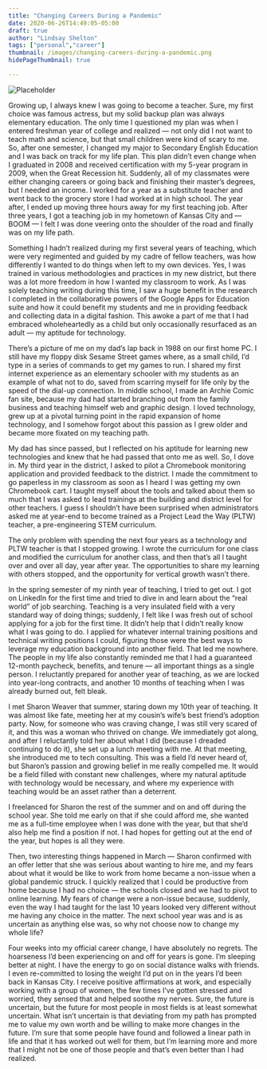 ```yaml
---
title: "Changing Careers During a Pandemic"
date: 2020-06-26T14:49:05-05:00
draft: true
author: "Lindsay Shelton"
tags: ["personal","career"]
thumbnail: /images/changing-careers-during-a-pandemic.png
hidePageThumbnail: true

---
```


![Placeholder](/images/changing-careers-during-a-pandemic.png)

Growing up, I always knew I was going to become a teacher. Sure, my first choice was famous actress, but my solid backup plan was always elementary education. The only time I questioned my plan was when I entered freshman year of college and realized — not only did I not want to teach math and science, but that small children were kind of scary to me. So, after one semester, I changed my major to Secondary English Education and I was back on track for my life plan. This plan didn’t even change when I graduated in 2008 and received certification with my 5-year program in 2009, when the Great Recession hit. Suddenly, all of my classmates were either changing careers or going back and finishing their master’s degrees, but I needed an income. I worked for a year as a substitute teacher and went back to the grocery store I had worked at in high school. The year after, I ended up moving three hours away for my first teaching job. After three years, I got a teaching job in my hometown of Kansas City and — BOOM — I felt I was done veering onto the shoulder of the road and finally was on my life path.

Something I hadn’t realized during my first several years of teaching, which were very regimented and guided by my cadre of fellow teachers, was how differently I wanted to do things when left to my own devices. Yes, I was trained in various methodologies and practices in my new district, but there was a lot more freedom in how I wanted my classroom to work. As I was solely teaching writing during this time, I saw a huge benefit in the research I completed in the collaborative powers of the Google Apps for Education suite and how it could benefit my students and me in providing feedback and collecting data in a digital fashion. This awoke a part of me that I had embraced wholeheartedly as a child but only occasionally resurfaced as an adult — my aptitude for technology.

There’s a picture of me on my dad’s lap back in 1988 on our first home PC. I still have my floppy disk Sesame Street games where, as a small child, I’d type in a series of commands to get my games to run. I shared my first internet experience as an elementary schooler with my students as an example of what not to do, saved from scarring myself for life only by the speed of the dial-up connection. In middle school, I made an Archie Comic fan site, because my dad had started branching out from the family business and teaching himself web and graphic design. I loved technology, grew up at a pivotal turning point in the rapid expansion of home technology, and I somehow forgot about this passion as I grew older and became more fixated on my teaching path.

My dad has since passed, but I reflected on his aptitude for learning new technologies and knew that he had passed that onto me as well. So, I dove in. My third year in the district, I asked to pilot a Chromebook monitoring application and provided feedback to the district. I made the commitment to go paperless in my classroom as soon as I heard I was getting my own Chromebook cart. I taught myself about the tools and talked about them so much that I was asked to lead trainings at the building and district level for other teachers. I guess I shouldn’t have been surprised when administrators asked me at year-end to become trained as a Project Lead the Way (PLTW) teacher, a pre-engineering STEM curriculum.

The only problem with spending the next four years as a technology and PLTW teacher is that I stopped growing. I wrote the curriculum for one class and modified the curriculum for another class, and then that’s all I taught over and over all day, year after year. The opportunities to share my learning with others stopped, and the opportunity for vertical growth wasn’t there.

In the spring semester of my ninth year of teaching, I tried to get out. I got on LinkedIn for the first time and tried to dive in and learn about the “real world” of job searching. Teaching is a very insulated field with a very standard way of doing things; suddenly, I felt like I was fresh out of school applying for a job for the first time. It didn’t help that I didn’t really know what I was going to do. I applied for whatever internal training positions and technical writing positions I could, figuring those were the best ways to leverage my education background into another field. That led me nowhere. The people in my life also constantly reminded me that I had a guaranteed 12-month paycheck, benefits, and tenure — all important things as a single person. I reluctantly prepared for another year of teaching, as we are locked into year-long contracts, and another 10 months of teaching when I was already burned out, felt bleak.

I met Sharon Weaver that summer, staring down my 10th year of teaching. It was almost like fate, meeting her at my cousin’s wife’s best friend’s adoption party. Now, for someone who was craving change, I was still very scared of it, and this was a woman who thrived on change. We immediately got along, and after I reluctantly told her about what I did (because I dreaded continuing to do it), she set up a lunch meeting with me. At that meeting, she introduced me to tech consulting. This was a field I’d never heard of, but Sharon’s passion and growing belief in me really compelled me. It would be a field filled with constant new challenges, where my natural aptitude with technology would be necessary, and where my experience with teaching would be an asset rather than a deterrent.

I freelanced for Sharon the rest of the summer and on and off during the school year. She told me early on that if she could afford me, she wanted me as a full-time employee when I was done with the year, but that she’d also help me find a position if not. I had hopes for getting out at the end of the year, but hopes is all they were.

Then, two interesting things happened in March — Sharon confirmed with an offer letter that she was serious about wanting to hire me, and my fears about what it would be like to work from home became a non-issue when a global pandemic struck. I quickly realized that I could be productive from home because I had no choice — the schools closed and we had to pivot to online learning. My fears of change were a non-issue because, suddenly, even the way I had taught for the last 10 years looked very different without me having any choice in the matter. The next school year was and is as uncertain as anything else was, so why not choose now to change my whole life?

Four weeks into my official career change, I have absolutely no regrets. The hoarseness I’d been experiencing on and off for years is gone. I’m sleeping better at night. I have the energy to go on social distance walks with friends. I even re-committed to losing the weight I’d put on in the years I’d been back in Kansas City. I receive positive affirmations at work, and especially working with a group of women, the few times I’ve gotten stressed and worried, they sensed that and helped soothe my nerves. Sure, the future is uncertain, but the future for most people in most fields is at least somewhat uncertain. What isn’t uncertain is that deviating from my path has prompted me to value my own worth and be willing to make more changes in the future. I’m sure that some people have found and followed a linear path in life and that it has worked out well for them, but I’m learning more and more that I might not be one of those people and that’s even better than I had realized.